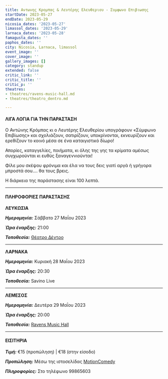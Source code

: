 ```yaml
---
title: Αντωνης Κρομπας & Λευτέρης Ελευθεριου - Συμφωνο Επιβιωσης
startDate: 2023-05-27
endDate: 2023-05-29
nicosia_dates: '2023-05-27'
limassol_dates: '2023-05-29'
larnaca_dates: '2023-05-28'
famagusta_dates: ''
paphos_dates: ''
city: Nicosia, Larnaca, limassol
event_image: ''
cover_image: ''
gallery_images: []
category: standup
extended: false
critic_link: ''
critic_title: ''
critic_p: ''
theatres:
- theatres/ravens-music-hall.md
- theatres/theatro_dentro.md

---
```

#### ΛΙΓΑ ΛΟΓΙΑ ΓΙΑ ΤΗΝ ΠΑΡΑΣΤΑΣΗ

Ο Αντώνης Κρόμπας κι ο Λευτέρης Ελευθερίου υπογράφουν «Σύμφωνο Επιβίωσης» και σχολιάζουν, σατιρίζουν, υποκρίνονται, εκνευρίζουν και ερεθίζουν το κοινό μέσα σε ένα καταιγιστικό δίωρο!

Απορίες, καταγγελίες, ποιήματα, κι όλης της γης τα κρίματα αμέσως συγχωρούνται κι ευθύς ξαναγεννιούνται!

Φίλε μου σκέψου φρόνιμα και έλα να τους δεις γιατί αργά ή γρήγορα μπροστά σου.... θα τους βρεις.

Η διάρκεια της παράστασης είναι 100 λεπτά.

***

#### ΠΛΗΡΟΦΟΡΙΕΣ ΠΑΡΑΣΤΑΣΗΣ

**ΛΕΥΚΩΣΙΑ**

**_Ημερομηνία:_** Σάββατο 27 Μαΐου 2023

**_Ώρα έναρξης:_** 21:00

**_Τοποθεσία:_** [Θέατρο Δέντρο](?#map)

***

**ΛΑΡΝΑΚΑ**

**_Ημερομηνία:_** Κυριακή 28 Μαΐου 2023

**_Ώρα έναρξης:_** 20:30

**_Τοποθεσία:_** Savino Live

***

**ΛΕΜΕΣΟΣ**

**_Ημερομηνία:_** Δευτέρα 29 Μαΐου 2023

**_Ώρα έναρξης:_** 20:00

**_Τοποθεσία:_** [Ravens Music Hall](?#map)

***

#### ΕΙΣΙΤΗΡΙΑ

**_Τιμή:_** €15 (προπώληση) | €18 (στην είσοδο)

**_Προπώληση:_** Μέσω της ιστοσελίδας [MotionComedy](https://www.motioncomedy.com/krompas-eleftheriou)

**_Πληροφορίες:_** Στο τηλέφωνο 99865603